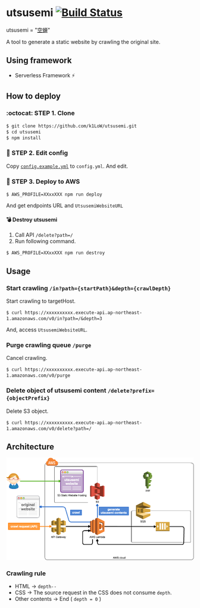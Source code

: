 # utsusemi [![Build Status](https://travis-ci.org/k1LoW/utsusemi.svg?branch=master)](https://travis-ci.org/k1LoW/utsusemi)

utsusemi = "[空蝉](http://ffxiclopedia.wikia.com/wiki/Utsusemi)"

A tool to generate a static website by crawling the original site.

## Using framework

- Serverless Framework :zap:

## How to deploy

### :octocat: STEP 1. Clone

```console
$ git clone https://github.com/k1LoW/utsusemi.git
$ cd utsusemi
$ npm install
```

### :pencil: STEP 2. Edit config

Copy [`config.example.yml`](config.example.yml) to `config.yml`. And edit.

### :rocket: STEP 3. Deploy to AWS

```console
$ AWS_PROFILE=XXxxXXX npm run deploy
```

And get endpoints URL and `UtsusemiWebsiteURL`

#### :bomb: Destroy utsusemi

1. Call API `/delete?path=/`
2. Run following command.

```console
$ AWS_PROFILE=XXxxXXX npm run destroy
```

## Usage

### Start crawling `/in?path={startPath}&depth={crawlDepth}`

Start crawling to targetHost.

```console
$ curl https://xxxxxxxxxx.execute-api.ap-northeast-1.amazonaws.com/v0/in?path=/&depth=3
```

And, access `UtsusemiWebsiteURL`.

### Purge crawling queue `/purge`

Cancel crawling.

```console
$ curl https://xxxxxxxxxx.execute-api.ap-northeast-1.amazonaws.com/v0/purge
```

### Delete object of utsusemi content `/delete?prefix={objectPrefix}`

Delete S3 object.

```console
$ curl https://xxxxxxxxxx.execute-api.ap-northeast-1.amazonaws.com/v0/delete?path=/
```

## Architecture

![Architecture](architecture.png)

### Crawling rule

- HTML -> `depth--`
- CSS -> The source request in the CSS does not consume `depth`.
- Other contents -> End ( `depth = 0` )
